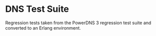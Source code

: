 # DNS Test Suite

Regression tests taken from the PowerDNS 3 regression test suite and converted to an Erlang environment.
